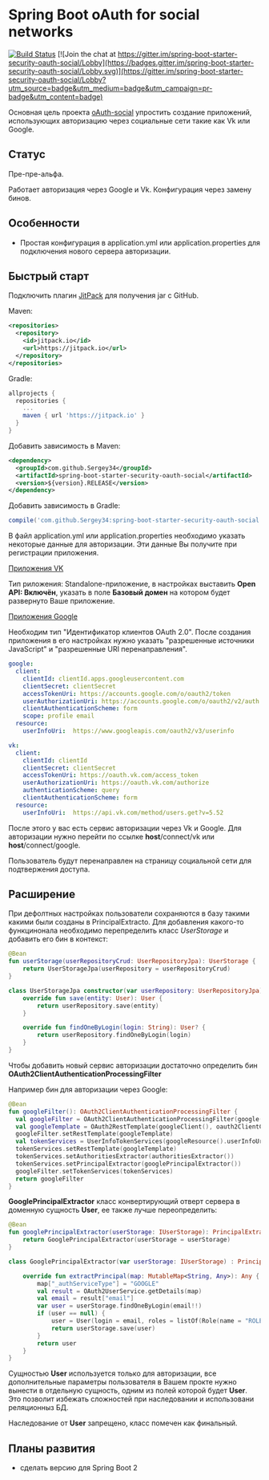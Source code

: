 # Spring Boot oAuth for social networks

[![Build Status](https://travis-ci.org/Sergey34/spring-boot-starter-security-oauth-social.svg?branch=master)](https://travis-ci.org/Sergey34/spring-boot-starter-security-oauth-social)
[![Join the chat at https://gitter.im/spring-boot-starter-security-oauth-social/Lobby](https://badges.gitter.im/spring-boot-starter-security-oauth-social/Lobby.svg)](https://gitter.im/spring-boot-starter-security-oauth-social/Lobby?utm_source=badge&utm_medium=badge&utm_campaign=pr-badge&utm_content=badge)

Основная цель проекта [oAuth-social](https://github.com/Sergey34/spring-boot-starter-security-oauth-social) упростить создание приложений, использующих авторизацию через социальные сети такие как Vk или Google.

## Статус ##

Пре-пре-альфа. 

Работает авторизация через Google и Vk. Конфигурация через замену бинов.


## Особенности ##

* Простая конфигурация в application.yml или application.properties для подключения нового сервера авторизации.

## Быстрый старт ##

Подключить плагин [JitPack](https://jitpack.io/) для получения jar с GitHub.

Maven:

```xml
<repositories>
  <repository>
    <id>jitpack.io</id>
    <url>https://jitpack.io</url>
  </repository>
</repositories>
```

Gradle:

```gradle
allprojects {
  repositories {
    ...
    maven { url 'https://jitpack.io' }
  }
}
```

Добавить зависимость в Maven:

```xml
<dependency>
  <groupId>com.github.Sergey34</groupId>
  <artifactId>spring-boot-starter-security-oauth-social</artifactId>
  <version>${version}.RELEASE</version>
</dependency>
```

Добавить зависимость в Gradle:

```gradle
compile('com.github.Sergey34:spring-boot-starter-security-oauth-social:0.0.1-RELEASE-SNAPSHOT')
```
В файл application.yml или application.properties необходимо указать некоторые данные для авторизации. Эти данные Вы получите при регистрации приложения.

[Приложения VK](https://vk.com/apps?act=manage)

Тип риложения: Standalone-приложение, в настройках выставить **Open API: Включён**, указать в поле **Базовый домен** на котором будет развернуто Ваше приложение.

[Приложения Google](https://console.developers.google.com/apis/credentials)

Необходим тип "Идентификатор клиентов OAuth 2.0". После создания приложения в его настройках нужно указать "разрешенные источники JavaScript" и "разрешенные URI перенаправления".

```yml
google:
  client:
    clientId: clientId.apps.googleusercontent.com
    clientSecret: clientSecret
    accessTokenUri: https://accounts.google.com/o/oauth2/token
    userAuthorizationUri: https://accounts.google.com/o/oauth2/v2/auth
    clientAuthenticationScheme: form
    scope: profile email
  resource:
    userInfoUri:  https://www.googleapis.com/oauth2/v3/userinfo

vk:
  client:
    clientId: clientId
    clientSecret: clientSecret
    accessTokenUri: https://oauth.vk.com/access_token
    userAuthorizationUri: https://oauth.vk.com/authorize
    authenticationScheme: query
    clientAuthenticationScheme: form
  resource:
    userInfoUri:  https://api.vk.com/method/users.get?v=5.52
```

После этого у вас есть сервис авторизации через Vk и Google. Для авторизации нужно перейти по ссылке **host**/connect/vk или **host**/connect/google.

Пользователь будут перенаправлен на страницу социальной сети для подтвержения доступа.

## Расширение ##

При дефолтных настройках пользователи сохраняются в базу такими какими были созданы в PrincipalExtracto. Для добавления какого-то функцинонала необходимо перепределить класс _UserStorage_ и добавить его бин в контекст:

```kotlin
@Bean
fun userStorage(userRepositoryCrud: UserRepositoryJpa): UserStorage {
    return UserStorageJpa(userRepository = userRepositoryCrud)
}

class UserStorageJpa constructor(var userRepository: UserRepositoryJpa) : UserStorage() {
    override fun save(entity: User): User {
        return userRepository.save(entity)
    }

    override fun findOneByLogin(login: String): User? {
        return userRepository.findOneByLogin(login)
    }
}
```

Чтобы добавить новый сервис авторизации достаточно определить бин **OAuth2ClientAuthenticationProcessingFilter**

Например бин для авторизации через Google:

```kotlin
@Bean
fun googleFilter(): OAuth2ClientAuthenticationProcessingFilter {
  val googleFilter = OAuth2ClientAuthenticationProcessingFilter(google().loginUrl)
  val googleTemplate = OAuth2RestTemplate(googleClient(), oauth2ClientContext)
  googleFilter.setRestTemplate(googleTemplate)
  val tokenServices = UserInfoTokenServices(googleResource().userInfoUri, googleClient().clientId)
  tokenServices.setRestTemplate(googleTemplate)
  tokenServices.setAuthoritiesExtractor(authoritiesExtractor())
  tokenServices.setPrincipalExtractor(googlePrincipalExtractor())
  googleFilter.setTokenServices(tokenServices)
  return googleFilter
}
```

**GooglePrincipalExtractor** класс конвертирующий отверт сервера в доменную сущность **User**, ее также лучше переопределить:

```kotlin
@Bean
fun googlePrincipalExtractor(userStorage: IUserStorage): PrincipalExtractor {
    return GooglePrincipalExtractor(userStorage = userStorage)
}

class GooglePrincipalExtractor(var userStorage: IUserStorage) : PrincipalExtractor {

    override fun extractPrincipal(map: MutableMap<String, Any>): Any {
        map["_authServiceType"] = "GOOGLE"
        val result = OAuth2UserService.getDetails(map)
        val email = result["email"]
        var user = userStorage.findOneByLogin(email!!)
        if (user == null) {
            user = User(login = email, roles = listOf(Role(name = "ROLE_DEFAULT")))
            return userStorage.save(user)
        }
        return user
    }
}
```

Сущностью **User** используется только для авторизации, все дополнительные параметры пользователя в Вашем прокте нужно вынести в отдельную сущность, одним из полей которой будет **User**. Это позволит избежать сложностей при наследовании и использовани реляционныз БД.

Наследование от **User** запрещено, класс помечен как финальный.

## Планы развития ##

* сделать версию для Spring Boot 2

